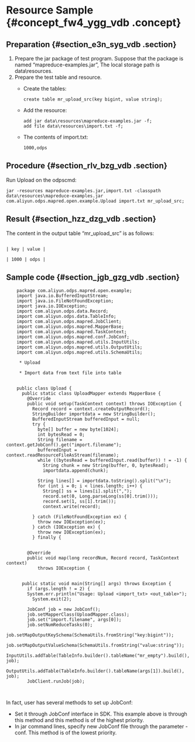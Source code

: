 # Resource Sample {#concept_fw4_ygg_vdb .concept}

## Preparation {#section_e3n_syg_vdb .section}

1.  Prepare the jar package of test program. Suppose that the package is named “mapreduce-examples.jar”, The local storage path is data\\resources.
2.  Prepare the test table and resource.
    -   Create the tables:

        ```
        create table mr_upload_src(key bigint, value string);
        ```

    -   Add the resource:

        ```
        add jar data\resources\mapreduce-examples.jar -f;
        add file data\resources\import.txt -f;
        ```

    -   The contents of import.txt:

        ```
        1000,odps
        ```


## Procedure {#section_rlv_bzg_vdb .section}

Run Upload on the odpscmd:

```
jar -resources mapreduce-examples.jar,import.txt -classpath data\resources\mapreduce-examples.jar
com.aliyun.odps.mapred.open.example.Upload import.txt mr_upload_src;
```

## Result {#section_hzz_dzg_vdb .section}

The content in the output table “mr\_upload\_src” is as follows:

```

| key | value |

| 1000 | odps |

```

## Sample code {#section_jgb_gzg_vdb .section}

```
    package com.aliyun.odps.mapred.open.example;
    import java.io.BufferedInputStream;
    import java.io.FileNotFoundException;
    import java.io.IOException;
    import com.aliyun.odps.data.Record;
    import com.aliyun.odps.data.TableInfo;
    import com.aliyun.odps.mapred.JobClient;
    import com.aliyun.odps.mapred.MapperBase;
    import com.aliyun.odps.mapred.TaskContext;
    import com.aliyun.odps.mapred.conf.JobConf;
    import com.aliyun.odps.mapred.utils.InputUtils;
    import com.aliyun.odps.mapred.utils.OutputUtils;
    import com.aliyun.odps.mapred.utils.SchemaUtils;
    
     * Upload
     
     * Import data from text file into table
     
     
    public class Upload {
      public static class UploadMapper extends MapperBase {
        @Override
        public void setup(TaskContext context) throws IOException {
          Record record = context.createOutputRecord();
          StringBuilder importdata = new StringBuilder();
          BufferedInputStream bufferedInput = null;
          try {
            byte[] buffer = new byte[1024];
            int bytesRead = 0;
            String filename = context.getJobConf().get("import.filename");
            bufferedInput = context.readResourceFileAsStream(filename);
            while ((bytesRead = bufferedInput.read(buffer)) ! = -1) {
              String chunk = new String(buffer, 0, bytesRead);
              importdata.append(chunk);
            
            String lines[] = importdata.toString().split("\n");
            for (int i = 0; i < lines.length; i++) {
              String[] ss = lines[i].split(",");
              record.set(0, Long.parseLong(ss[0].trim()));
              record.set(1, ss[1].trim());
              context.write(record);
            
          } catch (FileNotFoundException ex) {
            throw new IOException(ex);
          } catch (IOException ex) {
            throw new IOException(ex);
          } finally {
          
        
        @Override
        public void map(long recordNum, Record record, TaskContext context)
            throws IOException {
        
      
      public static void main(String[] args) throws Exception {
        if (args.length ! = 2) {
        System.err.println("Usage: Upload <import_txt> <out_table>");
          System.exit(2);
        
        JobConf job = new JobConf();
        job.setMapperClass(UploadMapper.class);
        job.set("import.filename", args[0]);
        job.setNumReduceTasks(0);
        job.setMapOutputKeySchema(SchemaUtils.fromString("key:bigint"));
        job.setMapOutputValueSchema(SchemaUtils.fromString("value:string"));
        InputUtils.addTable(TableInfo.builder().tableName("mr_empty").build(), job);
        OutputUtils.addTable(TableInfo.builder().tableName(args[1]).build(), job);
        JobClient.runJob(job);
      
    

```

In fact, user has several methods to set up JobConf:

-   Set it through JobConf interface in SDK. This example above is through this method and this method is of the highest priority.
-   In jar command lines, specify new JobConf file through the parameter -conf. This method is of the lowest priority.

